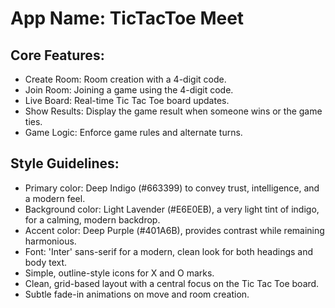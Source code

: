 # **App Name**: TicTacToe Meet

## Core Features:

- Create Room: Room creation with a 4-digit code.
- Join Room: Joining a game using the 4-digit code.
- Live Board: Real-time Tic Tac Toe board updates.
- Show Results: Display the game result when someone wins or the game ties.
- Game Logic: Enforce game rules and alternate turns.

## Style Guidelines:

- Primary color: Deep Indigo (#663399) to convey trust, intelligence, and a modern feel.
- Background color: Light Lavender (#E6E0EB), a very light tint of indigo, for a calming, modern backdrop.
- Accent color: Deep Purple (#401A6B), provides contrast while remaining harmonious.
- Font: 'Inter' sans-serif for a modern, clean look for both headings and body text.
- Simple, outline-style icons for X and O marks.
- Clean, grid-based layout with a central focus on the Tic Tac Toe board.
- Subtle fade-in animations on move and room creation.